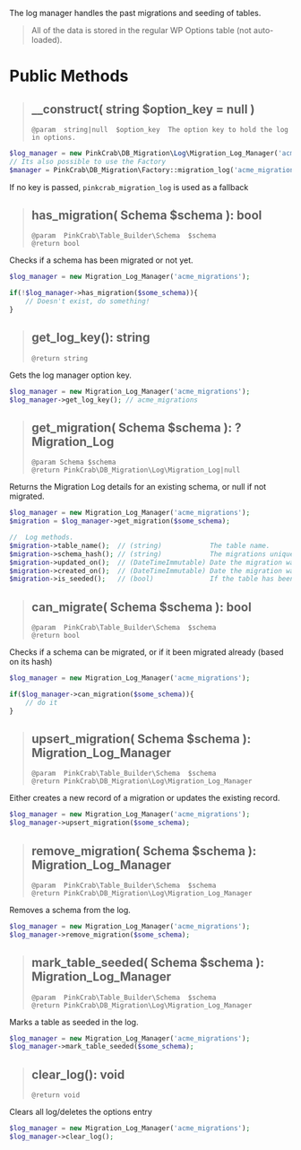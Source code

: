 The log manager handles the past migrations and seeding of tables. 

> All of the data is stored in the regular WP Options table (not auto-loaded).

# Public Methods

> ## __construct( string $option_key = null )
> `@param  string|null  $option_key  The option key to hold the log in options.`

```php
$log_manager = new PinkCrab\DB_Migration\Log\Migration_Log_Manager('acme_migrations');
// Its also possible to use the Factory
$manager = PinkCrab\DB_Migration\Factory::migration_log('acme_migrations');
```

If no key is passed, `pinkcrab_migration_log` is used as a fallback

> ## has_migration( Schema $schema ): bool
> `@param  PinkCrab\Table_Builder\Schema  $schema`   
> `@return bool`

Checks if a schema has been migrated or not yet.

```php
$log_manager = new Migration_Log_Manager('acme_migrations');

if(!$log_manager->has_migration($some_schema)){
    // Doesn't exist, do something!
}
```

> ## get_log_key(): string
> `@return string`

Gets the log manager option key.

```php
$log_manager = new Migration_Log_Manager('acme_migrations');
$log_manager->get_log_key(); // acme_migrations
```

> ## get_migration( Schema $schema ): ?Migration_Log  
> `@param Schema $schema`  
> `@return PinkCrab\DB_Migration\Log\Migration_Log|null`  

Returns the Migration Log details for an existing schema, or null if not migrated.
```php
$log_manager = new Migration_Log_Manager('acme_migrations');
$migration = $log_manager->get_migration($some_schema);

//  Log methods.
$migration->table_name();  // (string)            The table name.
$migration->schema_hash(); // (string)            The migrations unique hash.
$migration->updated_on();  // (DateTimeImmutable) Date the migration was last updated or created if not updated.
$migration->created_on();  // (DateTimeImmutable) Date the migration was created.
$migration->is_seeded();   // (bool)              If the table has been seeded.
```

> ## can_migrate( Schema $schema ): bool
> `@param  PinkCrab\Table_Builder\Schema  $schema`   
> `@return bool`

Checks if a schema can be migrated, or if it been migrated already (based on its hash)

```php
$log_manager = new Migration_Log_Manager('acme_migrations');

if($log_manager->can_migration($some_schema)){
    // do it
}
```

> ## upsert_migration( Schema $schema ): Migration_Log_Manager
> `@param  PinkCrab\Table_Builder\Schema  $schema`   
> `@return PinkCrab\DB_Migration\Log\Migration_Log_Manager`

Either creates a new record of a migration or updates the existing record.

```php
$log_manager = new Migration_Log_Manager('acme_migrations');
$log_manager->upsert_migration($some_schema);
```

> ## remove_migration( Schema $schema ): Migration_Log_Manager
> `@param  PinkCrab\Table_Builder\Schema  $schema`   
> `@return PinkCrab\DB_Migration\Log\Migration_Log_Manager`

Removes a schema from the log. 

```php
$log_manager = new Migration_Log_Manager('acme_migrations');
$log_manager->remove_migration($some_schema);

```
> ## mark_table_seeded( Schema $schema ): Migration_Log_Manager
> `@param  PinkCrab\Table_Builder\Schema  $schema`   
> `@return PinkCrab\DB_Migration\Log\Migration_Log_Manager`

Marks a table as seeded in the log.

```php
$log_manager = new Migration_Log_Manager('acme_migrations');
$log_manager->mark_table_seeded($some_schema);

```

> ## clear_log(): void
> `@return void`

Clears all log/deletes the options entry

```php
$log_manager = new Migration_Log_Manager('acme_migrations');
$log_manager->clear_log(); 
```